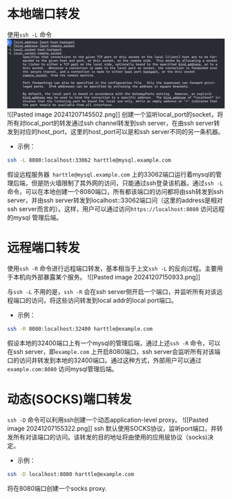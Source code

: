 # 本地端口转发
使用`ssh -L` 命令
![](./images/test_img.png)
![[Pasted image 20241207145502.png]]
创建一个监听local_port的socket，将所有对local_port的转发通过ssh channel转发到ssh server，在由ssh server转发到对应的host_port，这里的host_port可以是和ssh server不同的另一条机器。
* 示例：
```bash
ssh -L 8080:localhost:33062 harttle@mysql.example.com
```
假设远程服务器` harttle@mysql.example.com` 上的33062端口运行着mysql的管理后端，但是防火墙限制了其外网的访问，只能通过ssh登录该机器。通过`ssh -L` 命令，可以在本地创建一个8080端口，所有都该端口的访问都将由ssh转发到ssh server，并由ssh server转发到localhost::33062端口问（这里的address是相对ssh server而言的）。这样，用户可以通过访问`https://localhost:8080` 访问远程的mysql 管理后端。
# 远程端口转发
使用`ssh -R` 命令进行远程端口转发，基本相当于上文`ssh -L` 的反向过程。主要用于本机向外部暴露某个服务。
![[Pasted image 20241207150933.png]]

与`ssh -L` 不用的是，`ssh -R` 会在ssh server侧开启一个端口，并监听所有对该远程端口的访问，将这些访问转发到local addr的local port端口。
* 示例：
```bash
ssh -R 8080:localhost:32400 harttle@example.com
```
假设本地的32400端口上有一个mysql的管理后端，通过上述`ssh -R` 命令，可以在ssh server，即`example.com` 上开启8080端口，ssh server会监听所有对该端口的访问并转发到本地的32400端口。通过这种方式，外部用户可以通过`example.com:8080` 访问mysql管理后端。
# 动态(SOCKS)端口转发
`ssh -D` 命令可以利用ssh创建一个动态application-level proxy。
![[Pasted image 20241207155322.png]]
ssh 默认使用SOCKS协议，监听port端口，并转发所有对该端口的访问。该转发的目的地址将由使用的应用层协议（socks)决定。
* 示例：
```bash
ssh -D localhost:8080 harttle@example.com
```
将在8080端口创建一个socks proxy.